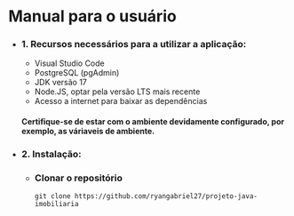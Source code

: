 # Manual para o usuário

- ### 1. Recursos necessários para a utilizar a aplicação:
    - Visual Studio Code
    - PostgreSQL (pgAdmin)
    - JDK versão 17
    - Node.JS, optar pela versão LTS mais recente
    - Acesso a internet para baixar as dependências

    #### Certifique-se de estar com o ambiente devidamente configurado, por exemplo, as váriaveis de ambiente.

- ### 2. Instalação:
    - ### Clonar o repositório
        ```
        git clone https://github.com/ryangabriel27/projeto-java-imobiliaria
        ```
